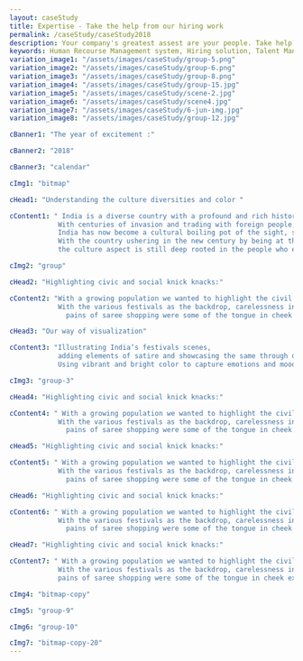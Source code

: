 ```yaml
---
layout: caseStudy
title: Expertise - Take the help from our hiring work
permalink: /caseStudy/caseStudy2018
description: Your company's greatest assest are your people. Take help our hiring experts to recruit the best desired talents.
keywords: Human Recourse Management system, Hiring solution, Talent Management Software, Application Tracking System, AI-Enabled, Recruitment Management software, recruitment system, Talent CRM, HR Software, Bangalore, India
variation_image1: "/assets/images/caseStudy/group-5.png"
variation_image2: "/assets/images/caseStudy/group-6.png"
variation_image3: "/assets/images/caseStudy/group-8.png"
variation_image4: "/assets/images/caseStudy/group-15.jpg"
variation_image5: "/assets/images/caseStudy/scene-2.jpg"
variation_image6: "/assets/images/caseStudy/scene4.jpg"
variation_image7: "/assets/images/caseStudy/6-jun-img.jpg"
variation_image8: "/assets/images/caseStudy/group-12.jpg"

cBanner1: "The year of excitement :"

cBanner2: "2018"

cBanner3: "calendar"

cImg1: "bitmap"

cHead1: "Understanding the culture diversities and color "

cContent1: " India is a diverse country with a profound and rich history.
            With centuries of invasion and trading with foreign people,
            India has now become a cultural boiling pot of the sight, sound and people. 
            With the country ushering in the new century by being at the edge of business and technology,
            the culture aspect is still deep rooted in the people who embrace and celebrate festivals with vigor."

cImg2: "group"

cHead2: "Highlighting civic and social knick knacks:"

cContent2: "With a growing population we wanted to highlight the civil issues afflicting the country. 
            With the various festivals as the backdrop, carelessness in public property, vandalism,
              pains of saree shopping were some of the tongue in cheek examples that we have tried to showcase with subtlety."

cHead3: "Our way of visualization"

cContent3: "Illustrating India’s festivals scenes,
            adding elements of satire and showcasing the same through digital paintings.
            Using vibrant and bright color to capture emotions and mood."

cImg3: "group-3"

cHead4: "Highlighting civic and social knick knacks:"

cContent4: " With a growing population we wanted to highlight the civil issues afflicting the country. 
            With the various festivals as the backdrop, carelessness in public property, vandalism,
              pains of saree shopping were some of the tongue in cheek examples that we have tried to showcase with subtlety."

cHead5: "Highlighting civic and social knick knacks:"

cContent5: " With a growing population we wanted to highlight the civil issues afflicting the country. 
            With the various festivals as the backdrop, carelessness in public property, vandalism,
              pains of saree shopping were some of the tongue in cheek examples that we have tried to showcase with subtlety."

cHead6: "Highlighting civic and social knick knacks:"

cContent6: " With a growing population we wanted to highlight the civil issues afflicting the country. 
            With the various festivals as the backdrop, carelessness in public property, vandalism,
              pains of saree shopping were some of the tongue in cheek examples that we have tried to showcase with subtlety."

cHead7: "Highlighting civic and social knick knacks:"

cContent7: " With a growing population we wanted to highlight the civil issues afflicting the country. 
            With the various festivals as the backdrop, carelessness in public property, vandalism,
            pains of saree shopping were some of the tongue in cheek examples that we have tried to showcase with subtlety."

cImg4: "bitmap-copy"

cImg5: "group-9"

cImg6: "group-10"

cImg7: "bitmap-copy-20"
---
```

